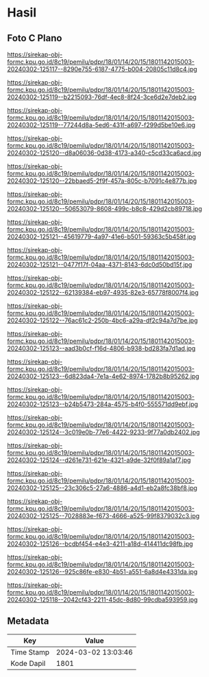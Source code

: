 # Hasil

## Foto C Plano

https://sirekap-obj-formc.kpu.go.id/8c19/pemilu/pdpr/18/01/14/20/15/1801142015003-20240302-125117--8290e755-6187-4775-b004-20805c11d8c4.jpg

https://sirekap-obj-formc.kpu.go.id/8c19/pemilu/pdpr/18/01/14/20/15/1801142015003-20240302-125119--b2215093-76df-4ec8-8f24-3ce6d2e7deb2.jpg

https://sirekap-obj-formc.kpu.go.id/8c19/pemilu/pdpr/18/01/14/20/15/1801142015003-20240302-125119--77244d8a-5ed6-431f-a697-f299d5be10e6.jpg

https://sirekap-obj-formc.kpu.go.id/8c19/pemilu/pdpr/18/01/14/20/15/1801142015003-20240302-125120--d8a06036-0d38-4173-a340-c5cd33ca6acd.jpg

https://sirekap-obj-formc.kpu.go.id/8c19/pemilu/pdpr/18/01/14/20/15/1801142015003-20240302-125120--22bbaed5-2f9f-457a-805c-b7091c4e877b.jpg

https://sirekap-obj-formc.kpu.go.id/8c19/pemilu/pdpr/18/01/14/20/15/1801142015003-20240302-125120--50653079-8608-499c-b8c8-429d2cb89718.jpg

https://sirekap-obj-formc.kpu.go.id/8c19/pemilu/pdpr/18/01/14/20/15/1801142015003-20240302-125121--45619779-4a97-41e6-b501-59363c5b458f.jpg

https://sirekap-obj-formc.kpu.go.id/8c19/pemilu/pdpr/18/01/14/20/15/1801142015003-20240302-125121--0477f17f-04aa-4371-8143-6dc0d50bd15f.jpg

https://sirekap-obj-formc.kpu.go.id/8c19/pemilu/pdpr/18/01/14/20/15/1801142015003-20240302-125122--62139384-eb97-4935-82e3-65778f8007f4.jpg

https://sirekap-obj-formc.kpu.go.id/8c19/pemilu/pdpr/18/01/14/20/15/1801142015003-20240302-125122--76ac61c2-250b-4bc6-a29a-df2c94a7d7be.jpg

https://sirekap-obj-formc.kpu.go.id/8c19/pemilu/pdpr/18/01/14/20/15/1801142015003-20240302-125123--aad3b0cf-f16d-4806-b938-bd283fa7d1ad.jpg

https://sirekap-obj-formc.kpu.go.id/8c19/pemilu/pdpr/18/01/14/20/15/1801142015003-20240302-125123--6d823da4-7e1a-4e62-8974-1782b8b95262.jpg

https://sirekap-obj-formc.kpu.go.id/8c19/pemilu/pdpr/18/01/14/20/15/1801142015003-20240302-125123--b24b5473-284a-4575-b4f0-555571dd9ebf.jpg

https://sirekap-obj-formc.kpu.go.id/8c19/pemilu/pdpr/18/01/14/20/15/1801142015003-20240302-125124--3c019e0b-77e6-4422-9233-9f77a0db2402.jpg

https://sirekap-obj-formc.kpu.go.id/8c19/pemilu/pdpr/18/01/14/20/15/1801142015003-20240302-125124--d261e731-621e-4321-a9de-32f0f89a1af7.jpg

https://sirekap-obj-formc.kpu.go.id/8c19/pemilu/pdpr/18/01/14/20/15/1801142015003-20240302-125125--23c306c5-27a6-4886-a4d1-eb2a8fc38bf8.jpg

https://sirekap-obj-formc.kpu.go.id/8c19/pemilu/pdpr/18/01/14/20/15/1801142015003-20240302-125125--7028883e-f673-4666-a525-99f8379032c3.jpg

https://sirekap-obj-formc.kpu.go.id/8c19/pemilu/pdpr/18/01/14/20/15/1801142015003-20240302-125126--bcdbf454-e4e3-4211-a18d-414411dc98fb.jpg

https://sirekap-obj-formc.kpu.go.id/8c19/pemilu/pdpr/18/01/14/20/15/1801142015003-20240302-125126--925c86fe-e830-4b51-a551-6a8d4e4331da.jpg

https://sirekap-obj-formc.kpu.go.id/8c19/pemilu/pdpr/18/01/14/20/15/1801142015003-20240302-125118--2042cf43-2211-45dc-8d80-99cdba593959.jpg


## Metadata

| Key        | Value               |
| ---------- | ------------------- |
| Time Stamp | 2024-03-02 13:03:46 |
| Kode Dapil | 1801                |




